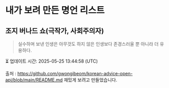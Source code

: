 # 내가 보려 만든 명언 리스트

##  조지 버나드 쇼(극작가, 사회주의자)
> 실수하며 보낸 인생은 아무것도 하지 않은 인생보다 존경스러울 뿐 아니라 더 유용하다.


⏳ 업데이트 시간: 2025-05-25 13:44:58 (UTC)

출처 : https://github.com/gwongibeom/korean-advice-open-api/blob/main/README.md
재밌게 보려고 만들었습니다.

